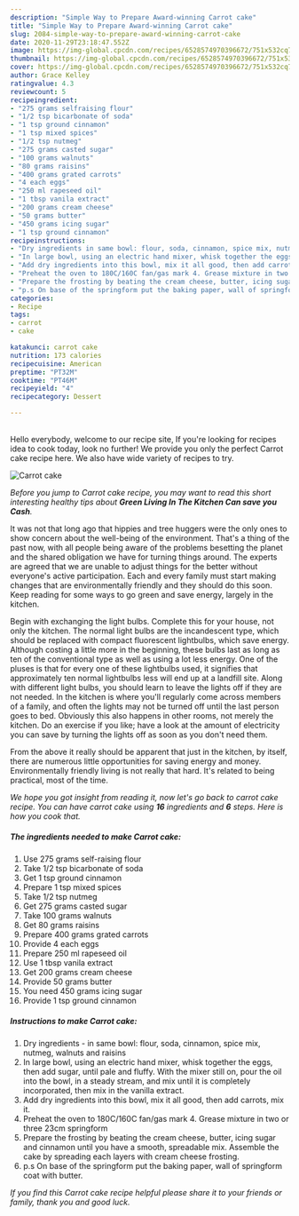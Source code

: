 ```yaml
---
description: "Simple Way to Prepare Award-winning Carrot cake"
title: "Simple Way to Prepare Award-winning Carrot cake"
slug: 2084-simple-way-to-prepare-award-winning-carrot-cake
date: 2020-11-29T23:18:47.552Z
image: https://img-global.cpcdn.com/recipes/6528574970396672/751x532cq70/carrot-cake-recipe-main-photo.jpg
thumbnail: https://img-global.cpcdn.com/recipes/6528574970396672/751x532cq70/carrot-cake-recipe-main-photo.jpg
cover: https://img-global.cpcdn.com/recipes/6528574970396672/751x532cq70/carrot-cake-recipe-main-photo.jpg
author: Grace Kelley
ratingvalue: 4.3
reviewcount: 5
recipeingredient:
- "275 grams selfraising flour"
- "1/2 tsp bicarbonate of soda"
- "1 tsp ground cinnamon"
- "1 tsp mixed spices"
- "1/2 tsp nutmeg"
- "275 grams casted sugar"
- "100 grams walnuts"
- "80 grams raisins"
- "400 grams grated carrots"
- "4 each eggs"
- "250 ml rapeseed oil"
- "1 tbsp vanila extract"
- "200 grams cream cheese"
- "50 grams butter"
- "450 grams icing sugar"
- "1 tsp ground cinnamon"
recipeinstructions:
- "Dry ingredients in same bowl: flour, soda, cinnamon, spice mix, nutmeg, walnuts and raisins"
- "In large bowl, using an electric hand mixer, whisk together the eggs, then add sugar, until pale and fluffy. With the mixer still on, pour the oil into the bowl, in a steady stream, and mix until it is completely incorporated, then mix in the vanilla extract."
- "Add dry ingredients into this bowl, mix it all good, then add carrots, mix it."
- "Preheat the oven to 180C/160C fan/gas mark 4. Grease mixture in two or three 23cm springform"
- "Prepare the frosting by beating the cream cheese, butter, icing sugar and cinnamon until you have a smooth, spreadable mix.	Assemble the cake by spreading each layers with cream cheese frosting."
- "p.s On base of the springform put the baking paper, wall of springform coat with butter."
categories:
- Recipe
tags:
- carrot
- cake

katakunci: carrot cake 
nutrition: 173 calories
recipecuisine: American
preptime: "PT32M"
cooktime: "PT46M"
recipeyield: "4"
recipecategory: Dessert

---
```

<br>
Hello everybody, welcome to our recipe site, If you're looking for recipes idea to cook today, look no further! We provide you only the perfect Carrot cake recipe here. We also have wide variety of recipes to try.
<br>


![Carrot cake](https://img-global.cpcdn.com/recipes/6528574970396672/751x532cq70/carrot-cake-recipe-main-photo.jpg)

<i>Before you jump to Carrot cake recipe, you may want to read this short interesting healthy tips about 
<strong>Green Living In The Kitchen Can save you Cash</strong>.</i>
</br>

It was not that long ago that hippies and tree huggers were the only ones to show concern about the well-being of the environment. That's a thing of the past now, with all people being aware of the problems besetting the planet and the shared obligation we have for turning things around. The experts are agreed that we are unable to adjust things for the better without everyone's active participation. Each and every family must start making changes that are environmentally friendly and they should do this soon. Keep reading for some ways to go green and save energy, largely in the kitchen.

Begin with exchanging the light bulbs. Complete this for your house, not only the kitchen. The normal light bulbs are the incandescent type, which should be replaced with compact fluorescent lightbulbs, which save energy. Although costing a little more in the beginning, these bulbs last as long as ten of the conventional type as well as using a lot less energy. One of the pluses is that for every one of these lightbulbs used, it signifies that approximately ten normal lightbulbs less will end up at a landfill site. Along with different light bulbs, you should learn to leave the lights off if they are not needed. In the kitchen is where you'll regularly come across members of a family, and often the lights may not be turned off until the last person goes to bed. Obviously this also happens in other rooms, not merely the kitchen. Do an exercise if you like; have a look at the amount of electricity you can save by turning the lights off as soon as you don't need them.

From the above it really should be apparent that just in the kitchen, by itself, there are numerous little opportunities for saving energy and money. Environmentally friendly living is not really that hard. It's related to being practical, most of the time.


<i>We hope you got insight from reading it, now let's go back to carrot cake recipe. You can have carrot cake using <strong>16</strong> ingredients and <strong>6</strong> steps. Here is how you cook that.
</i>

##### The ingredients needed to make Carrot cake:

1. Use 275 grams self-raising flour
1. Take 1/2 tsp bicarbonate of soda
1. Get 1 tsp ground cinnamon
1. Prepare 1 tsp mixed spices
1. Take 1/2 tsp nutmeg
1. Get 275 grams casted sugar
1. Take 100 grams walnuts
1. Get 80 grams raisins
1. Prepare 400 grams grated carrots
1. Provide 4 each eggs
1. Prepare 250 ml rapeseed oil
1. Use 1 tbsp vanila extract
1. Get 200 grams cream cheese
1. Provide 50 grams butter
1. You need 450 grams icing sugar
1. Provide 1 tsp ground cinnamon


##### Instructions to make Carrot cake:

1. Dry ingredients - in same bowl: flour, soda, cinnamon, spice mix, nutmeg, walnuts and raisins
1. In large bowl, using an electric hand mixer, whisk together the eggs, then add sugar, until pale and fluffy. With the mixer still on, pour the oil into the bowl, in a steady stream, and mix until it is completely incorporated, then mix in the vanilla extract.
1. Add dry ingredients into this bowl, mix it all good, then add carrots, mix it.
1. Preheat the oven to 180C/160C fan/gas mark 4. Grease mixture in two or three 23cm springform
1. Prepare the frosting by beating the cream cheese, butter, icing sugar and cinnamon until you have a smooth, spreadable mix.	Assemble the cake by spreading each layers with cream cheese frosting.
1. p.s On base of the springform put the baking paper, wall of springform coat with butter.


<i>If you find this Carrot cake recipe helpful please share it to your friends or family, thank you and good luck.</i>
